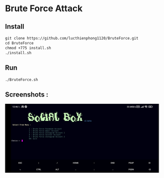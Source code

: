 # Brute Force Attack

## Install

```
git clone https://github.com/lucthienphong1120/BruteForce.git 
cd BruteForce
chmod +775 install.sh
./install.sh
```

## Run

```
./BruteForce.sh
```

## Screenshots :

![Screenshots](Screenshots/sb.png)

